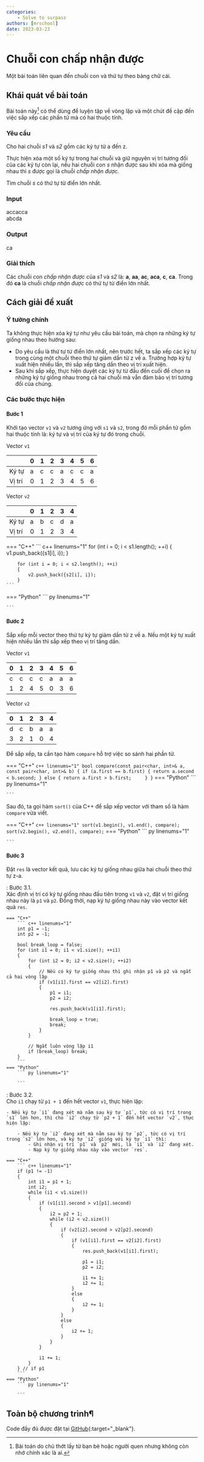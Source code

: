 ```yaml
---
categories:
    - Solve to surpass
authors: [mrschool]
date: 2023-03-23
---
```


# Chuỗi con chấp nhận được

Một bài toán liên quan đến chuỗi con và thứ tự theo bảng chữ cái.

<!-- more -->

## Khái quát về bài toán

Bài toán này[^1] có thể dùng để luyện tập về vòng lặp và một chút đề cập đến việc sắp xếp các phần tử mà có hai thuộc tính. 

[^1]: Bài toán do chủ thớt lấy từ bạn bè hoặc người quen nhưng không còn nhớ chính xác là ai.

### Yêu cầu

Cho hai chuỗi *s1* và *s2* gồm các ký tự từ a đến z.  

Thực hiện xóa một số ký tự trong hai chuỗi và giữ nguyên vị trí tương đối của các ký tự còn lại, nếu hai chuỗi con *s* nhận được sau khi xóa mà giống nhau thì *s* được gọi là chuỗi *chấp nhận được*.  

Tìm chuỗi *s* có thứ tự từ điển lớn nhất. 

### Input
accacca  
abcda  

### Output
ca  

### Giải thích
Các chuỗi con *chấp nhận được* của *s1* và *s2* là: **a**, **aa**, **ac**, **aca**, **c**, **ca**. Trong đó **ca** là chuỗi *chấp nhận được* có thứ tự từ điển lớn nhất.  

## Cách giải đề xuất

### Ý tưởng chính

Ta không thực hiện xóa ký tự như yêu cầu bài toán, mà chọn ra những ký tự giống nhau theo hướng sau:

- Do yêu cầu là thứ tự từ điển lớn nhất, nên trước hết, ta sắp xếp các ký tự trong cùng một chuỗi theo thứ tự giảm dần từ z về a. Trường hợp ký tự xuất hiện nhiều lần, thì sắp xếp tăng dần theo vị trí xuất hiện.
- Sau khi sắp xếp, thực hiện duyệt các ký tự từ đầu đến cuối để chọn ra những ký tự giống nhau trong cả hai chuỗi mà vẫn đảm bảo vị trí tương đối của chúng.

### Các bước thực hiện

#### Bước 1
Khởi tạo vector `v1` và `v2` tương ứng với `s1` và `s2`, trong đó mỗi phần tử gồm hai thuộc tính là: ký tự và vị trí của ký tự đó trong chuỗi. 

Vector `v1`

| | 0 | 1 | 2 | 3 | 4 | 5 | 6 |
|---|---|---|---|---|---|---|---|
Ký tự | a | c | c | a | c | c | a |
Vị trí | 0 | 1 | 2 | 3 | 4 | 5 | 6 |

Vector `v2`

| | 0 | 1 | 2 | 3 | 4 |
|---|---|---|---|---|---|
| Ký tự | a | b | c | d | a |
| Vị trí | 0 | 1 | 2 | 3 | 4 |

=== "C++"
    ``` c++ linenums="1"
        for (int i = 0; i < s1.length(); ++i)
        {
            v1.push_back({s1[i], i});
        }

        for (int i = 0; i < s2.length(); ++i)
        {
            v2.push_back({s2[i], i});
        }
    ```
=== "Python"
    ``` py linenums="1"
        
    ```

#### Bước 2
Sắp xếp mỗi vector theo thứ tự ký tự giảm dần từ z về a. Nếu một ký tự xuất hiện nhiều lần thì sắp xếp theo vị trí tăng dần.  

Vector `v1`

| 0 | 1 | 2 | 3 | 4 | 5 | 6 |
|---|---|---|---|---|---|---|
| c | c | c | c | a | a | a |
| 1 | 2 | 4 | 5 | 0 | 3 | 6 |

Vector `v2`

| 0 | 1 | 2 | 3 | 4 |
|---|---|---|---|---|
| d | c | b | a | a |
| 3 | 2 | 1 | 0 | 4 |

Để sắp xếp, ta cần tạo hàm `compare` hỗ trợ việc so sánh hai phần tử.

=== "C++"
    ``` c++ linenums="1"
    bool compare(const pair<char, int>& a, const pair<char, int>& b)
    {
        if (a.first == b.first)
        {
            return a.second < b.second;
        }
        else
        {
            return a.first > b.first;    
        }
    }
    ```
=== "Python"
    ``` py linenums="1"
        
    ```

Sau đó, ta gọi hàm `sort()` của C++ để sắp xếp vector với tham số là hàm `compare` vừa viết. 

=== "C++"
    ``` c++ linenums="1"
        sort(v1.begin(), v1.end(), compare);
        sort(v2.begin(), v2.end(), compare);
    ```
=== "Python"
    ``` py linenums="1"
        
    ```

#### Bước 3

Đặt `res` là vector kết quả, lưu các ký tự giống nhau giữa hai chuỗi theo thứ tự z-a. 

:   Bước 3.1.  
    Xác định vị trí có ký tự giống nhau đầu tiên trong `v1` và `v2`, đặt vị trí giống nhau này là `p1` và `p2`. Đồng thời, nạp ký tự giống nhau này vào vector kết quả `res`.  

    === "C++"
        ``` c++ linenums="1"
        int p1 = -1;
        int p2 = -1;

        bool break_loop = false;
        for (int i1 = 0; i1 < v1.size(); ++i1)
        {
            for (int i2 = 0; i2 < v2.size(); ++i2)
            {
                // Nếu có ký tự giống nhau thì ghi nhận p1 và p2 và ngắt cả hai vòng lặp
                if (v1[i1].first == v2[i2].first)
                {
                    p1 = i1;
                    p2 = i2;

                    res.push_back(v1[i1].first);
                    
                    break_loop = true;
                    break;
                }
            }
            
            // Ngắt luôn vòng lặp i1
            if (break_loop) break;
        }            
        ```
    === "Python"
        ``` py linenums="1"
            
        ```

:   Bước 3.2.     
    Cho `i1` chạy từ `p1 + 1` đến hết vector `v1`, thực hiện lặp:  
    
    - Nếu ký tự `i1` đang xét mà nằm sau ký tự `p1`, tức có vị trí trong `s1` lớn hơn, thì cho `i2` chạy từ `p2 + 1` đến hết vector `v2`, thực hiện lặp:
    
        - Nếu ký tự `i2` đang xét mà nằm sau ký tự `p2`, tức có vị trí trong `s2` lớn hơn, và ký tự `i2` giống với ký tự `i1` thì:  
            - Ghi nhận vị trí `p1` và `p2` mới, là `i1` và `i2` đang xét.  
            - Nạp ký tự giống nhau này vào vector `res`.  

    === "C++"
        ``` c++ linenums="1"
        if (p1 != -1)
        {
            int i1 = p1 + 1;
            int i2;    
            while (i1 < v1.size())
            {
                if (v1[i1].second > v1[p1].second)
                {
                    i2 = p2 + 1;
                    while (i2 < v2.size())
                    {
                        if (v2[i2].second > v2[p2].second)
                        {
                            if (v1[i1].first == v2[i2].first)
                            {
                                res.push_back(v1[i1].first);

                                p1 = i1;
                                p2 = i2;

                                i1 += 1;
                                i2 += 1;
                            }
                            else
                            {
                                i2 += 1;
                            }
                        }
                        else
                        {
                            i2 += 1;
                        }
                    }
                }

                i1 += 1;
            }
        } // if p1
        ```
    === "Python"
        ``` py linenums="1"
            
        ```

## Toàn bộ chương trình¶

Code đầy đủ được đặt tại [GitHub](https://github.com/vtchitruong/HSG-UnknownSource/tree/main/ChonXau){:target="_blank"}.


